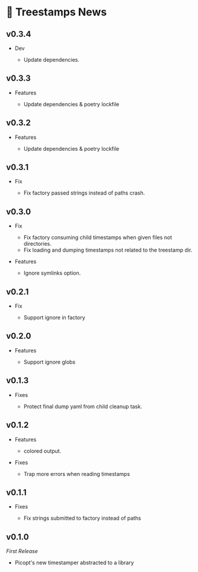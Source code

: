 # 📰 Treestamps News

## v0.3.4

- Dev

  - Update dependencies.

## v0.3.3

- Features

  - Update dependencies & poetry lockfile

## v0.3.2

- Features

  - Update dependencies & poetry lockfile

## v0.3.1

- Fix

  - Fix factory passed strings instead of paths crash.

## v0.3.0

- Fix

  - Fix factory consuming child timestamps when given files not directories.
  - Fix loading and dumping timestamps not related to the treestamp dir.

- Features

  - Ignore symlinks option.

## v0.2.1

- Fix

  - Support ignore in factory

## v0.2.0

- Features

  - Support ignore globs

## v0.1.3

- Fixes

  - Protect final dump yaml from child cleanup task.

## v0.1.2

- Features

  - colored output.

- Fixes

  - Trap more errors when reading timestamps

## v0.1.1

- Fixes

  - Fix strings submitted to factory instead of paths

## v0.1.0

_First Release_

- Picopt's new timestamper abstracted to a library
